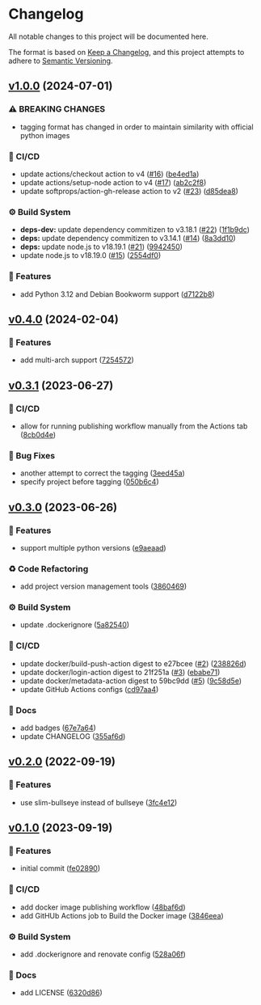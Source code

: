 # Changelog

All notable changes to this project will be documented here.

The format is based on [Keep a Changelog](https://keepachangelog.com/en/1.0.0/), and this project attempts to adhere to [Semantic Versioning](https://semver.org/spec/v2.0.0.html).

## [v1.0.0](https://github.com/engineervix/docker-python-latex/compare/v0.4.0...v1.0.0) (2024-07-01)


### ⚠ BREAKING CHANGES

* tagging format has changed in order to maintain similarity with official python images

### 👷 CI/CD

* update actions/checkout action to v4 ([#16](https://github.com/engineervix/docker-python-latex/issues/16)) ([be4ed1a](https://github.com/engineervix/docker-python-latex/commit/be4ed1a286b6c23330dfbc6a156918c650dfce8b))
* update actions/setup-node action to v4 ([#17](https://github.com/engineervix/docker-python-latex/issues/17)) ([ab2c2f8](https://github.com/engineervix/docker-python-latex/commit/ab2c2f8280e26e692ae921a005302e6c884359dc))
* update softprops/action-gh-release action to v2 ([#23](https://github.com/engineervix/docker-python-latex/issues/23)) ([d85dea8](https://github.com/engineervix/docker-python-latex/commit/d85dea8adcf56aa5c512fed0028bfb5a7db61c9b))


### ⚙️ Build System

* **deps-dev:** update dependency commitizen to v3.18.1 ([#22](https://github.com/engineervix/docker-python-latex/issues/22)) ([1f1b9dc](https://github.com/engineervix/docker-python-latex/commit/1f1b9dcc80ad7e9da48640a95655f087070d90bd))
* **deps:** update dependency commitizen to v3.14.1 ([#14](https://github.com/engineervix/docker-python-latex/issues/14)) ([8a3dd10](https://github.com/engineervix/docker-python-latex/commit/8a3dd107048fd54faa9c5edfd3c5c84355e133c6))
* **deps:** update node.js to v18.19.1 ([#21](https://github.com/engineervix/docker-python-latex/issues/21)) ([9942450](https://github.com/engineervix/docker-python-latex/commit/994245029083c0f29eb87597b41ea2561f4767c2))
* update node.js to v18.19.0 ([#15](https://github.com/engineervix/docker-python-latex/issues/15)) ([2554df0](https://github.com/engineervix/docker-python-latex/commit/2554df051bebc26435a315c62e80c3d89e87e2bc))


### 🚀 Features

* add Python 3.12 and Debian Bookworm support ([d7122b8](https://github.com/engineervix/docker-python-latex/commit/d7122b86c72eb6335a0b1436e221fbcb98bac3db))

## [v0.4.0](https://github.com/engineervix/docker-python-latex/compare/v0.3.1...v0.4.0) (2024-02-04)


### 🚀 Features

* add multi-arch support ([7254572](https://github.com/engineervix/docker-python-latex/commit/72545721fcff677a1b1a50bf06127fdc80ffa869))

## [v0.3.1](https://github.com/engineervix/docker-python-latex/compare/v0.3.0...v0.3.1) (2023-06-27)


### 👷 CI/CD

* allow for running publishing workflow manually from the Actions tab ([8cb0d4e](https://github.com/engineervix/docker-python-latex/commit/8cb0d4e771e19f6c8ec36f746f914560c8e4ce56))


### 🐛 Bug Fixes

* another attempt to correct the tagging ([3eed45a](https://github.com/engineervix/docker-python-latex/commit/3eed45ac37c4847c96a0e6d8d7cf6ae82c41179a))
* specify project before tagging ([050b6c4](https://github.com/engineervix/docker-python-latex/commit/050b6c44b92ad99f54623917382a12c69adc674c))

## [v0.3.0](https://github.com/engineervix/docker-python-latex/compare/v0.2.0...v0.3.0) (2023-06-26)


### 🚀 Features

* support multiple python versions ([e9aeaad](https://github.com/engineervix/docker-python-latex/commit/e9aeaadef4b4bf75d5a0c1db05b4b94c04de83ed))


### ♻️ Code Refactoring

* add project version management tools ([3860469](https://github.com/engineervix/docker-python-latex/commit/3860469dc48af9e5f8efcb23076fb2de92c1b560))


### ⚙️ Build System

* update .dockerignore ([5a82540](https://github.com/engineervix/docker-python-latex/commit/5a825409f7399126e5d84bb23df78bc47fa995ad))


### 👷 CI/CD

* update docker/build-push-action digest to e27bcee ([#2](https://github.com/engineervix/docker-python-latex/issues/2)) ([238826d](https://github.com/engineervix/docker-python-latex/commit/238826d5f3024073b9ba88bbc9d6fed8a3df9da7))
* update docker/login-action digest to 21f251a ([#3](https://github.com/engineervix/docker-python-latex/issues/3)) ([ebabe71](https://github.com/engineervix/docker-python-latex/commit/ebabe71a1d346e1a4204e378ce02060e9c397b05))
* update docker/metadata-action digest to 59bc9dd ([#5](https://github.com/engineervix/docker-python-latex/issues/5)) ([9c58d5e](https://github.com/engineervix/docker-python-latex/commit/9c58d5e2093b99e6f0a0b3353b7a915f7dd27469))
* update GitHub Actions configs ([cd97aa4](https://github.com/engineervix/docker-python-latex/commit/cd97aa430b5bb0ad9b5984f0f87e6e9804a6395e))


### 📝 Docs

* add badges ([67e7a64](https://github.com/engineervix/docker-python-latex/commit/67e7a64ee5c734669516bb64f5416ed508ebea05))
* update CHANGELOG ([355af6d](https://github.com/engineervix/docker-python-latex/commit/355af6ddd28a46565c8505ffd239bf60e336f623))

## [v0.2.0](https://github.com/engineervix/docker-python-latex/compare/v0.1.0...v0.2.0) (2022-09-19)

### 🚀 Features

* use slim-bullseye instead of bullseye ([3fc4e12](https://github.com/engineervix/docker-python-latex/commit/3fc4e12086bddfd101a1775369d4f3064df24903))

## [v0.1.0](https://github.com/engineervix/docker-python-latex/compare/v0.0.0...v0.1.0) (2023-09-19)

### 🚀 Features

* initial commit ([fe02890](https://github.com/engineervix/docker-python-latex/commit/fe02890074be2d398937d4c989ba13ecca3f8a48))

### 👷 CI/CD

* add docker image publishing workflow ([48baf6d](https://github.com/engineervix/docker-python-latex/commit/48baf6dde2379ef49ac10a8aeec557942266e29c))
* add GitHUb Actions job to Build the Docker image ([3846eea](https://github.com/engineervix/docker-python-latex/commit/3846eeada5aef77cf01c3ef2d4df7daa8f89ffb6))

### ⚙️ Build System

* add .dockerignore and renovate config ([528a06f](https://github.com/engineervix/docker-python-latex/commit/528a06f1daf5b1cd31c65f0cbf2e57de528e8bcb))

### 📝 Docs

* add LICENSE ([6320d86](https://github.com/engineervix/docker-python-latex/commit/6320d869b8baaf9445333cc020e7a77e76d26667))
